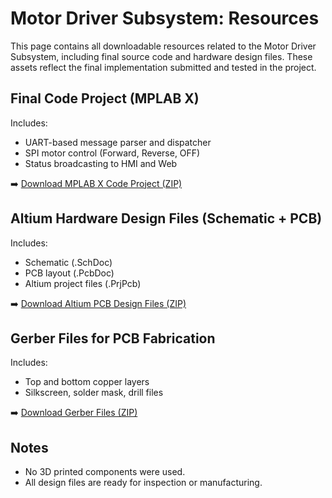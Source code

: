 
# Motor Driver Subsystem: Resources

This page contains all downloadable resources related to the Motor Driver Subsystem, including final source code and hardware design files. These assets reflect the final implementation submitted and tested in the project.

## Final Code Project (MPLAB X)
Includes:
- UART-based message parser and dispatcher
- SPI motor control (Forward, Reverse, OFF)
- Status broadcasting to HMI and Web

➡️ [Download MPLAB X Code Project (ZIP)](./Final_MPLABX_Code.zip)

## Altium Hardware Design Files (Schematic + PCB)
Includes:
- Schematic (.SchDoc)
- PCB layout (.PcbDoc)
- Altium project files (.PrjPcb)

➡️ [Download Altium PCB Design Files (ZIP)](./Final_Altium_PCB.zip)

## Gerber Files for PCB Fabrication
Includes:
- Top and bottom copper layers
- Silkscreen, solder mask, drill files

➡️ [Download Gerber Files (ZIP)](./Motor_Subsystem_Gerbers.zip)

## Notes
- No 3D printed components were used.
- All design files are ready for inspection or manufacturing.
